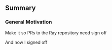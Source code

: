 ## Summary
### General Motivation

Make it so PRs to the Ray repository need sign off

And now I signed off